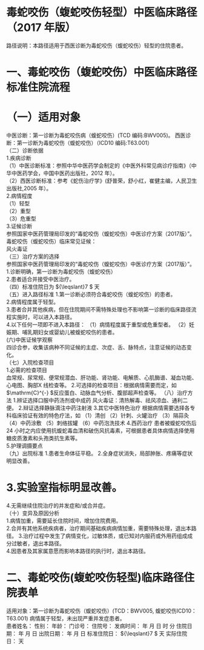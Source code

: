# 毒蛇咬伤（蝮蛇咬伤轻型）中医临床路径 （2017 年版）  
路径说明：本路径适用于西医诊断为毒蛇咬伤（蝮蛇咬伤）轻型的住院患者。  
# 一、毒蛇咬伤（蝮蛇咬伤）中医临床路径标准住院流程  
# （一）适用对象  
中医诊断：第一诊断为毒蛇咬伤病（蝮蛇咬伤）(TCD 编码:BWV005)。 西医诊断：第一诊断为毒蛇咬伤（蝮蛇咬伤）（ICD10 编码:T63.001）  
（二）诊断依据  
1.疾病诊断  
（1）中医诊断标准：参照中华中医药学会制定的《中医外科常见病诊疗指南》（中华中医药学会，中国中医药出版社，2012 年）。  
（2）西医诊断标准：参考《蛇伤治疗学》(舒普荣，舒小红，崔健主编，人民卫生出版社,2005 年）。  
2.病情程度  
（1）轻型  
（2）重型  
（3）危重型  
3.证候诊断  
参照国家中医药管理局印发的“毒蛇咬伤（蝮蛇咬伤）中医诊疗方案（2017版）”。  
毒蛇咬伤（蝮蛇咬伤）临床常见证候：  
风火毒证  
（三）治疗方案的选择  
参照国家中医药管理局印发的“毒蛇咬伤（蝮蛇咬伤）中医诊疗方案（2017版）”。  
1.诊断明确，第一诊断为毒蛇咬伤（蝮蛇咬伤）  
2.患者适合并接受中医治疗。  
（四）标准住院日为 ${\leqslant}7 $ 天  
（五）进入路径标准 1.第一诊断必须符合毒蛇咬伤（蝮蛇咬伤）的患者。  
2.病情程度属于轻型。  
3.患者合并其他疾病，但在住院期间不需特殊处理也不影响第一诊断的临床路径流程实施时，可以进入本路径。  
4.以下任何一项即不进入本路径： （1）病情程度属于重型或危重型者。 （2）妊娠期、哺乳期妇女或婴幼儿被蝮蛇咬伤的患者。  
(六)中医证候学观察  
四诊合参，收集该病种不同证候的主症、次症、舌、脉特点，注意证候的动态变化。  
（七）入院检查项目  
1.必需的检查项目  
血常规、尿常规、便常规潜血、肝功能、肾功能、电解质、心肌酶谱、凝血功能、心电图、胸部X 线检查等。 2.可选择的检查项目：根据病情需要而定，如 $\mathrm{C}^{-} $反应蛋白、动脉血气分析、腹部超声检查等。 （八）治疗方法 1.辨证选择口服中药汤剂或中成药  风火毒证：清热解毒、祛风凉血、通利二便。  2.辩证选择静脉滴注中药注射液  3.其它中医特色治疗 根据病情需要选择各专科临床验证有效的特色疗法，如 （1）清创 （2）针刺、火罐治疗 （3）隔蒜灸 （4）中药涂敷 （5）刺络拔罐 （6）中药泡洗技术 4.西药治疗  患者被蝮蛇咬伤后24 小时之内应使用抗蝮蛇毒血清和破伤风抗毒素，可根据患者具体病情选择使用糖皮质激素和头孢类抗生素等。  
5.护理调摄要点  
（九）出院标准  1.患者生命体征平稳。 2.全身症状消失，局部肿胀、疼痛等症状明显改善。  
# 3.实验室指标明显改善。  
4.无需继续住院治疗的并发症和/或合并症。  
（十）变异及原因分析  
1.病情加重，需要延长住院时间，增加住院费用。  
2.合并有其他系统疾病者，治疗期间基础疾病病情加重，需要特殊处理，退出本路径。 3.治疗过程中发生了病情变化，过敏体质，或已知对内服药或外用药组成成分过敏者，退出本路径。  
4.因患者及其家属意愿而影响本路径的执行时，退出本路径。  
# 二、毒蛇咬伤(蝮蛇咬伤轻型)临床路径住院表单  
适用对象：第一诊断为毒蛇咬伤（蝮蛇咬伤）(TCD：BWV005, 蝮蛇咬伤ICD10：T63.001)  病情属于轻型，未出现严重并发症患者。  
患者姓名：          性别：    年龄：    门诊号：         住院号：            发病时间：   年  月  日  时  分  住院日期：   年  月  日 出院日期：   年  月   日 标准住院日： ${\leqslant}7 $ 天               实际住院日：    天  
